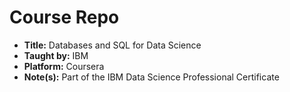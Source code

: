 # Course Repo
- **Title:** Databases and SQL for Data Science
- **Taught by:** IBM
- **Platform:** Coursera
- **Note(s):** Part of the IBM Data Science Professional Certificate
